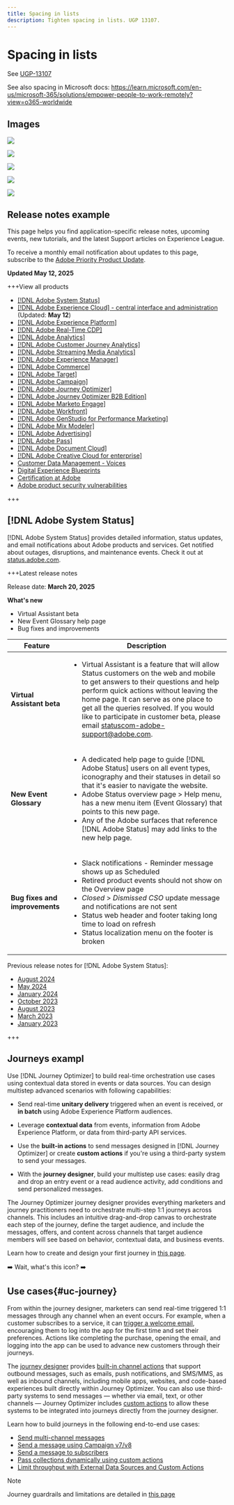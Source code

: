 ```yaml
---
title: Spacing in lists
description: Tighten spacing in lists. UGP 13107.
---
```

# Spacing in lists

See [UGP-13107](https://jira.corp.adobe.com/browse/UGP-13107)

See also spacing in Microsoft docs: <https://learn.microsoft.com/en-us/microsoft-365/solutions/empower-people-to-work-remotely?view=o365-worldwide>

## Images

![](assets/bullets-in-tables.png)

![](assets/product-list.png)

![](assets/journeys.png)

![](assets/msft-docs.png)

![](assets/word.png)

## Release notes example

This page helps you find application-specific release notes, upcoming events, new tutorials, and the latest Support articles on Experience League. 

To receive a monthly email notification about updates to this page, subscribe to the [Adobe Priority Product Update](https://www.adobe.com/subscription/priority-product-update.html). 

**Updated May 12, 2025**

+++View all products

* [[!DNL Adobe System Status]](#status)
* [[!DNL Adobe Experience Cloud] - central interface and administration](#ecloud) (Updated: **May 12**)
* [[!DNL Adobe Experience Platform]](#platform) 
* [[!DNL Adobe Real-Time CDP]](#rtcdp)
* [[!DNL Adobe Analytics]](#analytics) 
* [[!DNL Adobe Customer Journey Analytics]](#cja) 
* [[!DNL Adobe Streaming Media Analytics]](#sma)
* [[!DNL Adobe Experience Manager]](#aem) 
* [[!DNL Adobe Commerce]](#commerce)
* [[!DNL Adobe Target]](#target) 
* [[!DNL Adobe Campaign]](#ac) 
* [[!DNL Adobe Journey Optimizer]](#journey-opt)
* [[!DNL Adobe Journey Optimizer B2B Edition]](#ajo-b2b)
* [[!DNL Adobe Marketo Engage]](#marketo)
* [[!DNL Adobe Workfront]](#workfront)
* [[!DNL Adobe GenStudio for Performance Marketing]](#genstudio-marketing) 
* [[!DNL Adobe Mix Modeler]](#mix-modeler)
* [[!DNL Adobe Advertising]](#advertising) 
* [[!DNL Adobe Pass]](#pass)
* [[!DNL Adobe Document Cloud]](#doc-cloud)
* [[!DNL Adobe Creative Cloud for enterprise]](#creative-cloud)
* [Customer Data Management - Voices](#voices)
* [Digital Experience Blueprints](#blueprints)
* [Certification at Adobe](https://experienceleague.adobe.com/en/certification-home)
* [Adobe product security vulnerabilities](https://helpx.adobe.com/security.html)

+++ 

## [!DNL Adobe System Status]

[!DNL Adobe System Status] provides detailed information, status updates, and email notifications about Adobe products and services. Get notified about outages, disruptions, and maintenance events. Check it out at [status.adobe.com](https://status.adobe.com/).

+++Latest release notes

Release date: **March 20, 2025**

**What's new**

* Virtual Assistant beta
* New Event Glossary help page
* Bug fixes and improvements

| Feature | Description |
| ------- | ------- |
| **Virtual Assistant beta** | <ul><li>Virtual Assistant is a feature that will allow Status customers on the web and mobile to get answers to their questions and help perform quick actions without leaving the home page. It can serve as one place to get all the queries resolved. If you would like to participate in customer beta, please email [statuscom-adobe-support@adobe.com](mailto:statuscom-adobe-support@adobe.com). </li></ul>|
| **New Event Glossary** | <ul><li>A dedicated help page to guide [!DNL Adobe Status] users on all event types, iconography and their statuses in detail so that it's easier to navigate the website.</li><li>Adobe Status overview page > Help menu, has a new menu item (Event Glossary) that points to this new page.</li><li>Any of the Adobe surfaces that reference [!DNL Adobe Status] may add links to the new help page.</li></ul> |
| **Bug fixes and improvements** | <ul><li>Slack notifications - Reminder message shows up as Scheduled</li><li>Retired product events should not show on the Overview page</li><li>_Closed_ > _Dismissed CSO_ update message and notifications are not sent</li><li>Status web header and footer taking long time to load on refresh</li><li>Status localization menu on the footer is broken</li></ul> |

Previous release notes for [!DNL Adobe System Status]:

* [August 2024](https://experienceleague.adobe.com/en/docs/release-notes/experience-cloud/previous/2024/09142023#status)
* [May 2024](https://experienceleague.adobe.com/en/docs/release-notes/experience-cloud/previous/2024/05152024#status)
* [January 2024](https://experienceleague.adobe.com/en/docs/release-notes/experience-cloud/previous/2024/02142024#status)
* [October 2023](https://experienceleague.adobe.com/en/docs/release-notes/experience-cloud/previous/2023/10042023#status)
* [August 2023](https://experienceleague.adobe.com/en/docs/release-notes/experience-cloud/previous/2023/08092023#status)
* [March 2023](https://experienceleague.adobe.com/en/docs/release-notes/experience-cloud/previous/2023/03082023#status)
* [January 2023](https://experienceleague.adobe.com/en/docs/release-notes/experience-cloud/previous/2023/02082023#status)

+++

## Journeys exampl


Use [!DNL Journey Optimizer] to build real-time orchestration use cases using contextual data stored in events or data sources. You can design multistep advanced scenarios with following capabilities:

* Send real-time **unitary delivery** triggered when an event is received, or **in batch** using Adobe Experience Platform audiences.

* Leverage **contextual data** from events, information from Adobe Experience Platform, or data from third-party API services.

* Use the **built-in actions** to send messages designed in [!DNL Journey Optimizer] or create **custom actions** if you're using a third-party system to send your messages.

* With the **journey designer**, build your multistep use cases: easily drag and drop an entry event or a read audience activity, add conditions and send personalized messages.

The Journey Optimizer journey designer provides everything marketers and journey practitioners need to orchestrate multi-step 1:1 journeys across channels. This includes an intuitive drag-and-drop canvas to orchestrate each step of the journey, define the target audience, and include the messages, offers, and content across channels that target audience members will see based on behavior, contextual data, and business events.

Learn how to create and design your first journey in [this page](https://www.adobe.com).

➡️ Wait, what's this icon? ➡️

## Use cases{#uc-journey}

From within the journey designer, marketers can send real-time triggered 1:1 messages through any channel when an event occurs. For example, when a customer subscribes to a service, it can [trigger a welcome email](https://www.adobe.com), encouraging them to log into the app for the first time and set their preferences. Actions like completing the purchase, opening the email, and logging into the app can be used to advance new customers through their journeys.

The [journey designer](https://www.adobe.com) provides [built-in channel actions](https://www.adobe.com) that support outbound messages, such as emails, push notifications, and SMS/MMS, as well as inbound channels, including mobile apps, websites, and code-based experiences built directly within Journey Optimizer. You can also use third-party systems to send messages — whether via email, text, or other channels — Journey Optimizer includes [custom actions](https://www.adobe.com) to allow these systems to be integrated into journeys directly from the journey designer.

Learn how to build journeys in the following end-to-end use cases:

* [Send multi-channel messages](https://www.adobe.com)
* [Send a message using Campaign v7/v8](https://www.adobe.com)
* [Send a message to subscribers](https://www.adobe.com)
* [Pass collections dynamically using custom actions](https://www.adobe.com)
* [Limit throughput with External Data Sources and Custom Actions](https://www.adobe.com)

>[!NOTE]
>
>Journey guardrails and limitations are detailed in [this page](https://www.adobe.com)
